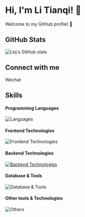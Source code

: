 # Hi, I'm Li Tianqi! 👋

Welcome to my GitHub profile! 🌟

## GitHub Stats
![Ltq's GitHub stats](https://github-readme-stats.vercel.app/api?username=Ltqq&show_icons=true&theme=cobalt)

## Connect with me
Wechat

## Skills

#### Programming Languages
![Languages](https://skillicons.dev/icons?i=go,java)

#### Frontend Technologies
![Frontend Technologies](https://skillicons.dev/icons?i=html,css,js)

#### Backend Technologies
[![Backend Technologies](https://skillicons.dev/icons?i=docker,linux,bash)](https://skillicons.dev)

#### Database & Tools
![Database & Tools](https://skillicons.dev/icons?i=mysql,redis,rabbitmq,nginx)

#### Other tools & Technologies
![Others](https://go-skill-icons.vercel.app/api/icons?i=git,github,markdown,gitlab,postman,idea,goland)





